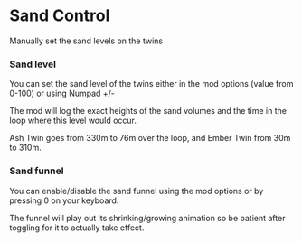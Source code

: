 # Sand Control
Manually set the sand levels on the twins

### Sand level
You can set the sand level of the twins either in the mod options (value from 0-100) or using Numpad +/-

The mod will log the exact heights of the sand volumes and the time in the loop where this level would occur.

Ash Twin goes from 330m to 76m over the loop, and Ember Twin from 30m to 310m.

### Sand funnel
You can enable/disable the sand funnel using the mod options or by pressing 0 on your keyboard.

The funnel will play out its shrinking/growing animation so be patient after toggling for it to actually take effect.
